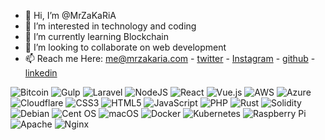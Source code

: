- 👋 Hi, I’m @MrZaKaRiA
- 👀 I’m interested in technology and coding
- 🌱 I’m currently learning Blockchain
- 💞️ I’m looking to collaborate on web development
- 📫 Reach me Here: me@mrzakaria.com  -  [twitter](https://twitter.com/mrzakaria/)  -  [Instagram](https://instagram.com/mrzakaria/)  -  [github](https://github.com/mrzakaria/)  -  [linkedin](https://linkedin.com/in/mrzakaria/)

![Bitcoin](https://img.shields.io/badge/Bitcoin-000?style=for-the-badge&logo=bitcoin&logoColor=white)  ![Gulp](https://img.shields.io/badge/GULP-%23CF4647.svg?style=for-the-badge&logo=gulp&logoColor=white)  ![Laravel](https://img.shields.io/badge/laravel-%23FF2D20.svg?style=for-the-badge&logo=laravel&logoColor=white)  ![NodeJS](https://img.shields.io/badge/node.js-6DA55F?style=for-the-badge&logo=node.js&logoColor=white)  ![React](https://img.shields.io/badge/react-%2320232a.svg?style=for-the-badge&logo=react&logoColor=%2361DAFB)  ![Vue.js](https://img.shields.io/badge/vuejs-%2335495e.svg?style=for-the-badge&logo=vuedotjs&logoColor=%234FC08D)  ![AWS](https://img.shields.io/badge/AWS-%23FF9900.svg?style=for-the-badge&logo=amazon-aws&logoColor=white)  ![Azure](https://img.shields.io/badge/azure-%230072C6.svg?style=for-the-badge&logo=microsoftazure&logoColor=white)  ![Cloudflare](https://img.shields.io/badge/Cloudflare-F38020?style=for-the-badge&logo=Cloudflare&logoColor=white)  ![CSS3](https://img.shields.io/badge/css3-%231572B6.svg?style=for-the-badge&logo=css3&logoColor=white)  ![HTML5](https://img.shields.io/badge/html5-%23E34F26.svg?style=for-the-badge&logo=html5&logoColor=white)  ![JavaScript](https://img.shields.io/badge/javascript-%23323330.svg?style=for-the-badge&logo=javascript&logoColor=%23F7DF1E)  ![PHP](https://img.shields.io/badge/php-%23777BB4.svg?style=for-the-badge&logo=php&logoColor=white)  ![Rust](https://img.shields.io/badge/rust-%23000000.svg?style=for-the-badge&logo=rust&logoColor=white)  ![Solidity](https://img.shields.io/badge/Solidity-%23363636.svg?style=for-the-badge&logo=solidity&logoColor=white)  ![Debian](https://img.shields.io/badge/Debian-D70A53?style=for-the-badge&logo=debian&logoColor=white)  ![Cent OS](https://img.shields.io/badge/cent%20os-002260?style=for-the-badge&logo=centos&logoColor=F0F0F0)  ![macOS](https://img.shields.io/badge/mac%20os-000000?style=for-the-badge&logo=macos&logoColor=F0F0F0)  ![Docker](https://img.shields.io/badge/docker-%230db7ed.svg?style=for-the-badge&logo=docker&logoColor=white)  ![Kubernetes](https://img.shields.io/badge/kubernetes-%23326ce5.svg?style=for-the-badge&logo=kubernetes&logoColor=white)  ![Raspberry Pi](https://img.shields.io/badge/-RaspberryPi-C51A4A?style=for-the-badge&logo=Raspberry-Pi)  ![Apache](https://img.shields.io/badge/apache-%23D42029.svg?style=for-the-badge&logo=apache&logoColor=white)  ![Nginx](https://img.shields.io/badge/nginx-%23009639.svg?style=for-the-badge&logo=nginx&logoColor=white) 

<!---
MrZaKaRiA/MrZaKaRiA special `README.md ✨
--->
